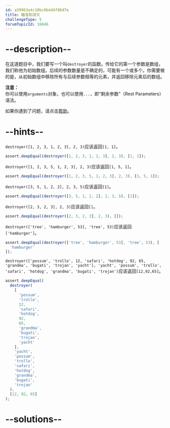 ```yaml
---
id: a39963a4c10bc8b4d4f06d7e
title: 瞄准和消灭
challengeType: 5
forumTopicId: 16046
---
```


# --description--

在这道题目中，我们要写一个叫`destroyer`的函数。传给它的第一个参数是数组，我们称他为初始数组。后续的参数数量是不确定的，可能有一个或多个。你需要做的是，从初始数组中移除所有与后续参数相等的元素，并返回移除元素后的数组。

**注意：**  
你可以使用`arguments`对象，也可以使用`...`，即“剩余参数”（Rest Parameters）语法。

如果你遇到了问题，请点击[帮助](https://forum.freecodecamp.one/t/topic/157)。

# --hints--

`destroyer([1, 2, 3, 1, 2, 3], 2, 3)`应该返回`[1, 1]`。

```js
assert.deepEqual(destroyer([1, 2, 3, 1, 2, 3], 2, 3), [1, 1]);
```

`destroyer([1, 2, 3, 5, 1, 2, 3], 2, 3)`应该返回`[1, 5, 1]`。

```js
assert.deepEqual(destroyer([1, 2, 3, 5, 1, 2, 3], 2, 3), [1, 5, 1]);
```

`destroyer([3, 5, 1, 2, 2], 2, 3, 5)`应该返回`[1]`。

```js
assert.deepEqual(destroyer([3, 5, 1, 2, 2], 2, 3, 5), [1]);
```

`destroyer([2, 3, 2, 3], 2, 3)`应该返回`[]`。

```js
assert.deepEqual(destroyer([2, 3, 2, 3], 2, 3), []);
```

`destroyer(['tree', 'hamburger', 53], 'tree', 53)`应该返回`['hamburger']`。

```js
assert.deepEqual(destroyer(['tree', 'hamburger', 53], 'tree', 53), [
  'hamburger'
]);
```

`destroyer(['possum', 'trollo', 12, 'safari', 'hotdog', 92, 65, 'grandma', 'bugati', 'trojan', 'yacht'], 'yacht', 'possum', 'trollo', 'safari', 'hotdog', 'grandma', 'bugati', 'trojan')`应该返回`[12,92,65]`。

```js
assert.deepEqual(
  destroyer(
    [
      'possum',
      'trollo',
      12,
      'safari',
      'hotdog',
      92,
      65,
      'grandma',
      'bugati',
      'trojan',
      'yacht'
    ],
    'yacht',
    'possum',
    'trollo',
    'safari',
    'hotdog',
    'grandma',
    'bugati',
    'trojan'
  ),
  [12, 92, 65]
);
```

# --solutions--

